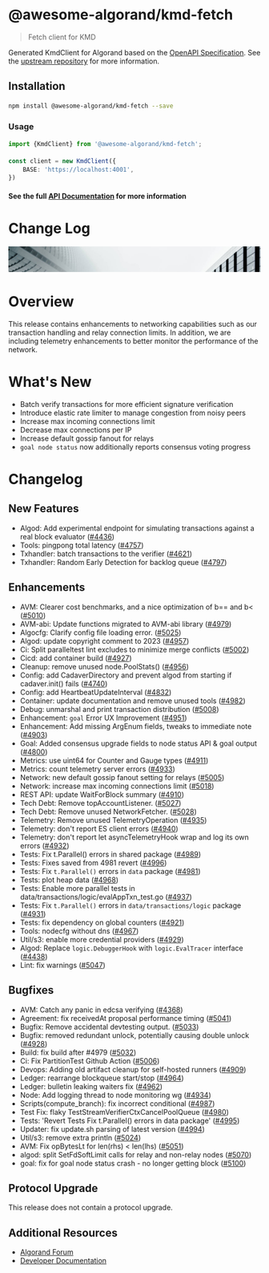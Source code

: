 
# @awesome-algorand/kmd-fetch
> Fetch client for KMD

Generated KmdClient for Algorand based on the [OpenAPI Specification](https://raw.githubusercontent.com/algorand/go-algorand/v3.14.2-stable/daemon/kmd/api/swagger.json). 
See the [upstream repository](https://github.com/algorand/go-algorand) for more information.

## Installation

```bash
npm install @awesome-algorand/kmd-fetch --save
```

### Usage

```typescript
import {KmdClient} from '@awesome-algorand/kmd-fetch';

const client = new KmdClient({
    BASE: 'https://localhost:4001',
})
```

#### See the full [API Documentation](https://awesome-algorand.github.io/algo-fetch/guides/clients/kmd/) for more information

# Change Log
![GitHub Logo](https://raw.githubusercontent.com/algorand/go-algorand/master/release/release-banner.jpg)

# Overview

This release contains enhancements to networking capabilities such as our transaction handling and relay connection limits. In addition, we are including telemetry enhancements to better monitor the performance of the network.

# What's New

* Batch verify transactions for more efficient signature verification
* Introduce elastic rate limiter to manage congestion from noisy peers
* Increase max incoming connections limit
* Decrease max connections per IP
* Increase default gossip fanout for relays
* `goal node status` now additionally reports consensus voting progress

# Changelog
## New Features
* Algod: Add experimental endpoint for simulating transactions against a real block evaluator ([#4436](https://github.com/algorand/go-algorand/pull/4436))
* Tools: pingpong total latency ([#4757](https://github.com/algorand/go-algorand/pull/4757))
* Txhandler: batch transactions to the verifier ([#4621](https://github.com/algorand/go-algorand/pull/4621))
* Txhandler: Random Early Detection for backlog queue ([#4797](https://github.com/algorand/go-algorand/pull/4797))

## Enhancements
* AVM: Clearer cost benchmarks, and a nice optimization of b== and b< ([#5010](https://github.com/algorand/go-algorand/pull/5010))
* AVM-abi: Update functions migrated to AVM-abi library ([#4979](https://github.com/algorand/go-algorand/pull/4979))
* Algocfg: Clarify config file loading error. ([#5025](https://github.com/algorand/go-algorand/pull/5025))
* Algod: update copyright comment to 2023 ([#4957](https://github.com/algorand/go-algorand/pull/4957))
* Ci: Split paralleltest lint excludes to minimize merge conflicts ([#5002](https://github.com/algorand/go-algorand/pull/5002))
* Cicd: add container build ([#4927](https://github.com/algorand/go-algorand/pull/4927))
* Cleanup: remove unused node.PoolStats() ([#4956](https://github.com/algorand/go-algorand/pull/4956))
* Config: add CadaverDirectory and prevent algod from starting if cadaver.init() fails ([#4740](https://github.com/algorand/go-algorand/pull/4740))
* Config: add HeartbeatUpdateInterval ([#4832](https://github.com/algorand/go-algorand/pull/4832))
* Container: update documentation and remove unused tools ([#4982](https://github.com/algorand/go-algorand/pull/4982))
* Debug: unmarshal and print transaction distribution ([#5008](https://github.com/algorand/go-algorand/pull/5008))
* Enhancement: `goal` Error UX Improvement ([#4951](https://github.com/algorand/go-algorand/pull/4951))
* Enhancement: Add missing ArgEnum fields, tweaks to immediate note ([#4903](https://github.com/algorand/go-algorand/pull/4903))
* Goal: Added consensus upgrade fields to node status API & goal output ([#4800](https://github.com/algorand/go-algorand/pull/4800))
* Metrics: use uint64 for Counter and Gauge types ([#4911](https://github.com/algorand/go-algorand/pull/4911))
* Metrics: count telemetry server errors ([#4933](https://github.com/algorand/go-algorand/pull/4933))
* Network: new default gossip fanout setting for relays ([#5005](https://github.com/algorand/go-algorand/pull/5005))
* Network: increase max incoming connections limit ([#5018](https://github.com/algorand/go-algorand/pull/5018))
* REST API: update WaitForBlock summary ([#4910](https://github.com/algorand/go-algorand/pull/4910))
* Tech Debt: Remove topAccountListener. ([#5027](https://github.com/algorand/go-algorand/pull/5027))
* Tech Debt: Remove unused NetworkFetcher. ([#5028](https://github.com/algorand/go-algorand/pull/5028))
* Telemetry: Remove unused TelemetryOperation ([#4935](https://github.com/algorand/go-algorand/pull/4935))
* Telemetry: don't report ES client errors ([#4940](https://github.com/algorand/go-algorand/pull/4940))
* Telemetry: don't report let asyncTelemetryHook wrap and log its own errors ([#4932](https://github.com/algorand/go-algorand/pull/4932))
* Tests: Fix t.Parallel() errors in shared package ([#4989](https://github.com/algorand/go-algorand/pull/4989))
* Tests: Fixes saved from 4981 revert ([#4996](https://github.com/algorand/go-algorand/pull/4996))
* Tests: Fix `t.Parallel()` errors in `data` package ([#4981](https://github.com/algorand/go-algorand/pull/4981))
* Tests: plot heap data ([#4968](https://github.com/algorand/go-algorand/pull/4968))
* Tests: Enable more parallel tests in data/transactions/logic/evalAppTxn_test.go ([#4937](https://github.com/algorand/go-algorand/pull/4937))
* Tests: Fix `t.Parallel()` errors in `data/transactions/logic` package ([#4931](https://github.com/algorand/go-algorand/pull/4931))
* Tests: fix dependency on global counters ([#4921](https://github.com/algorand/go-algorand/pull/4921))
* Tools: nodecfg without dns ([#4967](https://github.com/algorand/go-algorand/pull/4967))
* Util/s3: enable more credential providers ([#4929](https://github.com/algorand/go-algorand/pull/4929))
* Algod: Replace `logic.DebuggerHook` with `logic.EvalTracer` interface ([#4438](https://github.com/algorand/go-algorand/pull/4438))
* Lint: fix warnings ([#5047](https://github.com/algorand/go-algorand/pull/5047))

## Bugfixes
* AVM: Catch any panic in edcsa verifying ([#4368](https://github.com/algorand/go-algorand/pull/4368))
* Agreement: fix receivedAt proposal performance timing ([#5041](https://github.com/algorand/go-algorand/pull/5041))
* Bugfix: Remove accidental devtesting output. ([#5033](https://github.com/algorand/go-algorand/pull/5033))
* Bugfix: removed redundant unlock, potentially causing double unlock ([#4928](https://github.com/algorand/go-algorand/pull/4928))
* Build: fix build after #4979 ([#5032](https://github.com/algorand/go-algorand/pull/5032))
* Ci: Fix PartitionTest Github Action ([#5006](https://github.com/algorand/go-algorand/pull/5006))
* Devops: Adding old artifact cleanup for self-hosted runners ([#4909](https://github.com/algorand/go-algorand/pull/4909))
* Ledger: rearrange blockqueue start/stop ([#4964](https://github.com/algorand/go-algorand/pull/4964))
* Ledger: bulletin leaking waiters fix ([#4962](https://github.com/algorand/go-algorand/pull/4962))
* Node: Add logging thread to node monitoring wg ([#4934](https://github.com/algorand/go-algorand/pull/4934))
* Scripts(compute_branch): fix incorrect conditional ([#4987](https://github.com/algorand/go-algorand/pull/4987))
* Test Fix: flaky TestStreamVerifierCtxCancelPoolQueue ([#4980](https://github.com/algorand/go-algorand/pull/4980))
* Tests: 'Revert Tests Fix t.Parallel() errors in data package' ([#4995](https://github.com/algorand/go-algorand/pull/4995))
* Updater: fix update.sh parsing of latest version ([#4994](https://github.com/algorand/go-algorand/pull/4994))
* Util/s3: remove extra println ([#5024](https://github.com/algorand/go-algorand/pull/5024))
* AVM: Fix opBytesLt for len(rhs) < len(lhs) ([#5051](https://github.com/algorand/go-algorand/pull/5051))
* algod: split SetFdSoftLimit calls for relay and non-relay nodes ([#5070](https://github.com/algorand/go-algorand/pull/5070))
* goal: fix for goal node status crash - no longer getting block ([#5100](https://github.com/algorand/go-algorand/pull/5100))

## Protocol Upgrade
This release does not contain a protocol upgrade.

## Additional Resources
* [Algorand Forum](https://forum.algorand.org)
* [Developer Documentation](https://developer.algorand.org)


